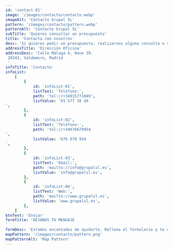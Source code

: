 ```yaml
---
id: 'contact-01'
image: '/images/contacto/contacto.webp'
imageAlt: 'Contacto Grupal SL'
pattern: '/images/contacto/pattern.webp'
patternAlt: 'Contacto Grupal SL'
subTitle: 'Quieres consultar un presupuesto'
title: 'Contacta con nosotros'
desc: 'Si quieres pedir un presupuesto, realizarnos alguna consulta o solucionar alguna duda rellena el formulario y envíanoslo. Estaremos encantados de atenderte'
addressTitle: 'Dirección Oficina'
addressDesc: 'Calle Málaga 4, Nave 39.
 28343, Valdemoro, Madrid
 '
infoTitle: 'Contacto'
infoList:
    [
        {
            id: 'infoList-01',
            listText: 'Teléfono:',
            path: 'tel://+34915771849',
            listValue: '91 577 18 49
',
        },
        {
            id: 'infoList-02',
            listText: 'Teléfono:',
            path: 'tel://+34676679954
',
            listValue: '676 679 954
',
        },
        {
            id: 'infoList-03',
            listText: 'Email:',
            path: 'mailto://info@grupalsl.es',
            listValue: 'info@grupalsl.es',
        },
        {
            id: 'infoList-04',
            listText: 'Web:',
            path: 'mailto://www.grupalsl.es',
            listValue: 'www.grupalsl.es',
        },
    ]
btnText: 'Enviar'
formTitle: 'DÉJANOS TU MENSAJE
'
formDesc: 'Estamos encantados de ayudarte. Rellena el formulario y te contestaremos en el menor tiempo posible'
mapPattern: '/images/contacto/pattern.png'
mapPatternAlt: 'Map Pattern'
---
```

